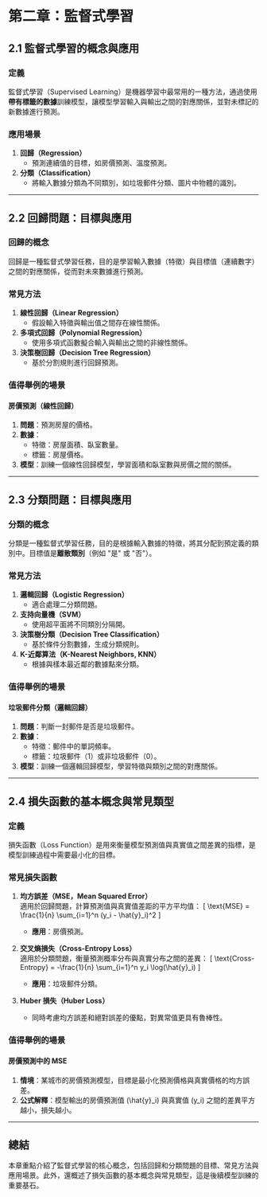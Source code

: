 # 第二章：監督式學習

## 2.1 監督式學習的概念與應用

### 定義
監督式學習（Supervised Learning）是機器學習中最常用的一種方法，通過使用**帶有標籤的數據**訓練模型，讓模型學習輸入與輸出之間的對應關係，並對未標記的新數據進行預測。

### 應用場景
1. **回歸（Regression）**
   - 預測連續值的目標，如房價預測、溫度預測。
2. **分類（Classification）**
   - 將輸入數據分類為不同類別，如垃圾郵件分類、圖片中物體的識別。

---

## 2.2 回歸問題：目標與應用

### 回歸的概念
回歸是一種監督式學習任務，目的是學習輸入數據（特徵）與目標值（連續數字）之間的對應關係，從而對未來數據進行預測。

### 常見方法
1. **線性回歸（Linear Regression）**
   - 假設輸入特徵與輸出值之間存在線性關係。
2. **多項式回歸（Polynomial Regression）**
   - 使用多項式函數擬合輸入與輸出之間的非線性關係。
3. **決策樹回歸（Decision Tree Regression）**
   - 基於分割規則進行回歸預測。

### 值得舉例的場景
#### 房價預測（線性回歸）
1. **問題**：預測房屋的價格。
2. **數據**：
   - 特徵：房屋面積、臥室數量。
   - 標籤：房屋價格。
3. **模型**：訓練一個線性回歸模型，學習面積和臥室數與房價之間的關係。

---

## 2.3 分類問題：目標與應用

### 分類的概念
分類是一種監督式學習任務，目的是根據輸入數據的特徵，將其分配到預定義的類別中。目標值是**離散類別**（例如 "是" 或 "否"）。

### 常見方法
1. **邏輯回歸（Logistic Regression）**
   - 適合處理二分類問題。
2. **支持向量機（SVM）**
   - 使用超平面將不同類別分隔開。
3. **決策樹分類（Decision Tree Classification）**
   - 基於條件分割數據，生成分類規則。
4. **K-近鄰算法（K-Nearest Neighbors, KNN）**
   - 根據與樣本最近鄰的數據點來分類。

### 值得舉例的場景
#### 垃圾郵件分類（邏輯回歸）
1. **問題**：判斷一封郵件是否是垃圾郵件。
2. **數據**：
   - 特徵：郵件中的單詞頻率。
   - 標籤：垃圾郵件（1）或非垃圾郵件（0）。
3. **模型**：訓練一個邏輯回歸模型，學習特徵與類別之間的對應關係。

---

## 2.4 損失函數的基本概念與常見類型

### 定義
損失函數（Loss Function）是用來衡量模型預測值與真實值之間差異的指標，是模型訓練過程中需要最小化的目標。

### 常見損失函數
1. **均方誤差（MSE，Mean Squared Error）**  
   適用於回歸問題，計算預測值與真實值差距的平方平均值：
   \[
   \text{MSE} = \frac{1}{n} \sum_{i=1}^n (y_i - \hat{y}_i)^2
   \]
   - **應用**：房價預測。

2. **交叉熵損失（Cross-Entropy Loss）**  
   適用於分類問題，衡量預測概率分布與真實分布之間的差異：
   \[
   \text{Cross-Entropy} = -\frac{1}{n} \sum_{i=1}^n y_i \log(\hat{y}_i)
   \]
   - **應用**：垃圾郵件分類。

3. **Huber 損失（Huber Loss）**
   - 同時考慮均方誤差和絕對誤差的優點，對異常值更具有魯棒性。

### 值得舉例的場景
#### 房價預測中的 MSE
1. **情境**：某城市的房價預測模型，目標是最小化預測價格與真實價格的均方誤差。
2. **公式解釋**：模型輸出的房價預測值 \(\hat{y}_i\) 與真實值 \(y_i\) 之間的差異平方越小，損失越小。

---

## 總結
本章重點介紹了監督式學習的核心概念，包括回歸和分類問題的目標、常見方法與應用場景。此外，還概述了損失函數的基本概念與常見類型，這是後續模型訓練的重要基石。

